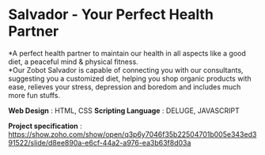 # Salvador - Your Perfect Health Partner
*A perfect health partner to maintain our health in all aspects like a good diet, a peaceful mind & physical fitness.                       
*Our Zobot Salvador is capable of connecting you with our consultants, suggesting you a customized diet, helping you shop organic products with ease, relieves your stress, depression and boredom and includes much more fun stuffs.

**Web Design** : HTML, CSS
**Scripting Language** : DELUGE, JAVASCRIPT

**Project specification** : https://show.zoho.com/show/open/q3p6y7046f35b22504701b005e343ed391522/slide/d8ee890a-e6cf-44a2-a976-ea3b63f8d03a

